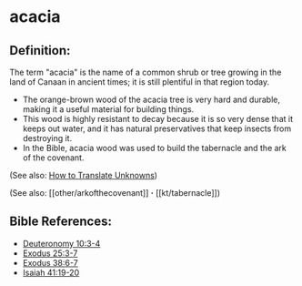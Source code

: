 # acacia #

## Definition: ##

The term "acacia" is the name of a common shrub or tree growing in the land of Canaan in ancient times; it is still plentiful in that region today.

* The orange-brown wood of the acacia tree is very hard and durable, making it a useful material for building things.
* This wood is highly resistant to decay because it is so very dense that it keeps out water, and it has natural preservatives that keep insects from destroying it.
* In the Bible, acacia wood was used to build the tabernacle and the ark of the covenant.

(See also: [How to Translate Unknowns](en/ta-vol1/translate/man/translate-unknown))

(See also: [[other/arkofthecovenant]] **·** [[kt/tabernacle]])

## Bible References: ##

* [Deuteronomy 10:3-4](en/tn/deu/help/10/03)
* [Exodus 25:3-7](en/tn/exo/help/25/03)
* [Exodus 38:6-7](en/tn/exo/help/38/06)
* [Isaiah 41:19-20](en/tn/isa/help/41/19)